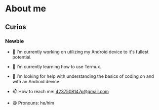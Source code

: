 # About me
## Curios
### Newbie


- 🔭 I’m currently working on utilizing my Android device to it's fullest potential.
- 🌱 I’m currently learning how to use Termux.

- 🤔 I’m looking for help with understanding the basics of coding on and with an Android device.
  
- 📫 How to reach me: 4237508147p@gmail.com
- 😄 Pronouns: he/him
  
  
